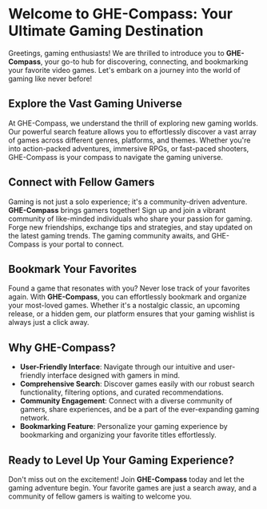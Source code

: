 # Welcome to GHE-Compass: Your Ultimate Gaming Destination

Greetings, gaming enthusiasts! We are thrilled to introduce you to **GHE-Compass**, your go-to hub for discovering, connecting, and bookmarking your favorite video games. Let's embark on a journey into the world of gaming like never before!

## Explore the Vast Gaming Universe

At GHE-Compass, we understand the thrill of exploring new gaming worlds. Our powerful search feature allows you to effortlessly discover a vast array of games across different genres, platforms, and themes. Whether you're into action-packed adventures, immersive RPGs, or fast-paced shooters, GHE-Compass is your compass to navigate the gaming universe.

## Connect with Fellow Gamers

Gaming is not just a solo experience; it's a community-driven adventure. **GHE-Compass** brings gamers together! Sign up and join a vibrant community of like-minded individuals who share your passion for gaming. Forge new friendships, exchange tips and strategies, and stay updated on the latest gaming trends. The gaming community awaits, and GHE-Compass is your portal to connect.

## Bookmark Your Favorites

Found a game that resonates with you? Never lose track of your favorites again. With **GHE-Compass**, you can effortlessly bookmark and organize your most-loved games. Whether it's a nostalgic classic, an upcoming release, or a hidden gem, our platform ensures that your gaming wishlist is always just a click away.

## Why GHE-Compass?

- **User-Friendly Interface**: Navigate through our intuitive and user-friendly interface designed with gamers in mind.
- **Comprehensive Search**: Discover games easily with our robust search functionality, filtering options, and curated recommendations.
- **Community Engagement**: Connect with a diverse community of gamers, share experiences, and be a part of the ever-expanding gaming network.
- **Bookmarking Feature**: Personalize your gaming experience by bookmarking and organizing your favorite titles effortlessly.

## Ready to Level Up Your Gaming Experience?

Don't miss out on the excitement! Join **GHE-Compass** today and let the gaming adventure begin. Your favorite games are just a search away, and a community of fellow gamers is waiting to welcome you.
